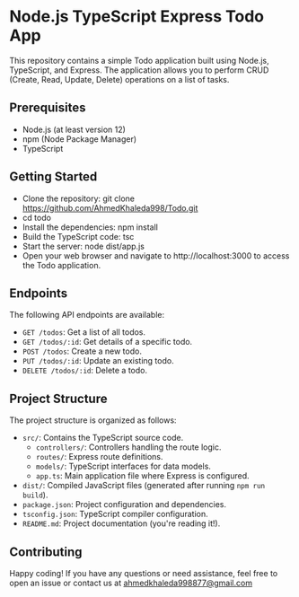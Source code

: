 # Node.js TypeScript Express Todo App

This repository contains a simple Todo application built using Node.js, TypeScript, and Express. The application allows you to perform CRUD (Create, Read, Update, Delete) operations on a list of tasks.

## Prerequisites

- Node.js (at least version 12)
- npm (Node Package Manager)
- TypeScript

## Getting Started

- Clone the repository: git clone https://github.com/AhmedKhaleda998/Todo.git
- cd todo
- Install the dependencies: npm install
- Build the TypeScript code: tsc
- Start the server: node dist/app.js
- Open your web browser and navigate to http://localhost:3000 to access the Todo application.

## Endpoints

The following API endpoints are available:

- `GET /todos`: Get a list of all todos.
- `GET /todos/:id`: Get details of a specific todo.
- `POST /todos`: Create a new todo.
- `PUT /todos/:id`: Update an existing todo.
- `DELETE /todos/:id`: Delete a todo.

## Project Structure

The project structure is organized as follows:

- `src/`: Contains the TypeScript source code.
  - `controllers/`: Controllers handling the route logic.
  - `routes/`: Express route definitions.
  - `models/`: TypeScript interfaces for data models.
  - `app.ts`: Main application file where Express is configured.
- `dist/`: Compiled JavaScript files (generated after running `npm run build`).
- `package.json`: Project configuration and dependencies.
- `tsconfig.json`: TypeScript compiler configuration.
- `README.md`: Project documentation (you're reading it!).

## Contributing

Happy coding! If you have any questions or need assistance, feel free to open an issue or contact us at ahmedkhaleda998877@gmail.com